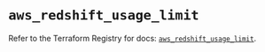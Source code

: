 # `aws_redshift_usage_limit`

Refer to the Terraform Registry for docs: [`aws_redshift_usage_limit`](https://registry.terraform.io/providers/hashicorp/aws/4.54.0/docs/resources/redshift_usage_limit).
